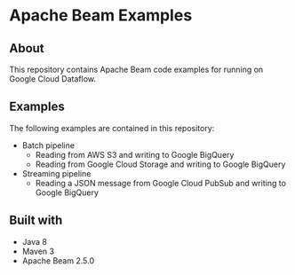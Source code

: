 # Apache Beam Examples

## About
This repository contains Apache Beam code examples for running on Google Cloud Dataflow.

## Examples
The following examples are contained in this repository:
* Batch pipeline
    * Reading from AWS S3 and writing to Google BigQuery
    * Reading from Google Cloud Storage and writing to Google BigQuery
* Streaming pipeline
    * Reading a JSON message from Google Cloud PubSub and writing to Google BigQuery

## Built with
* Java 8
* Maven 3
* Apache Beam 2.5.0
